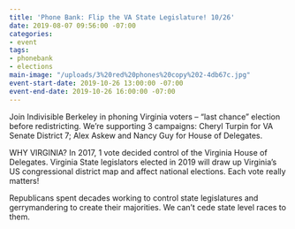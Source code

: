 ```yaml
---
title: 'Phone Bank: Flip the VA State Legislature! 10/26'
date: 2019-08-07 09:56:00 -07:00
categories:
- event
tags:
- phonebank
- elections
main-image: "/uploads/3%20red%20phones%20copy%202-4db67c.jpg"
event-start-date: 2019-10-26 13:00:00 -07:00
event-end-date: 2019-10-26 16:00:00 -07:00
---
```


Join Indivisible Berkeley in phoning Virginia voters – “last chance” election before redistricting. We’re supporting 3 campaigns: Cheryl Turpin for VA Senate District 7; Alex Askew and Nancy Guy for House of Delegates.

WHY VIRGINIA? In 2017, 1 vote decided control of the Virginia House of Delegates. Virginia State legislators elected in 2019 will draw up Virginia’s US congressional district map and affect national elections. Each vote really matters!

Republicans spent decades working to control state legislatures and gerrymandering to create their majorities. We can’t cede state level races to them.